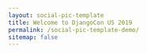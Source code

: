 ```yaml
---
layout: social-pic-template
title: Welcome to DjangoCon US 2019
permalink: /social-pic-template-demo/
sitemap: false
---
```

